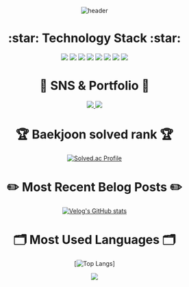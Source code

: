 <div align=center>

![header](https://capsule-render.vercel.app/api?type=cylinder&color=gradient&height=120&section=header&text=Profile%20Of%20Hanseungjune&render&fontSize=45&animation=scaleIn)

</div>



<div align=center>
<h1>:star: Technology Stack :star:</h1>
</div>
<div align="center">
<img src="https://img.shields.io/badge/JavaScript-F7DF1E?style=flat&logo=JavaScript&logoColor=white" />
<img src="https://img.shields.io/badge/React-61DAFB?style=flat&logo=React&logoColor=white" />
<img src="https://img.shields.io/badge/Vue.js-4FC08D?style=flat&logo=Vue.js&logoColor=white" />
<img src="https://img.shields.io/badge/CSS3-1572B6?style=flat&logo=CSS3&logoColor=white" />
<img src="https://img.shields.io/badge/HTML5-E34F26?style=flat&logo=HTML5&logoColor=white" />
<img src="https://img.shields.io/badge/Bootstrap-7952B3?style=flat&logo=Bootstrap&logoColor=white" />
<img src="https://img.shields.io/badge/Sass-CC6699?style=flat&logo=Sass&logoColor=white" />
<img src="https://img.shields.io/badge/Python-3776AB?style=flat&logo=Python&logoColor=white" />
</div>

<div align=center>
<h1>🎨 SNS & Portfolio 🎨</h1>
<a href="https://www.instagram.com/just_chimii/">
<img src="https://img.shields.io/badge/Instagram-A100FF?style=flat&logo=Instagram&logoColor=white" />
</a>
<a href="https://velog.io/@hanseungjune">
	<img src="https://img.shields.io/badge/Velog-4EE3C2?style=flat&logo=Velog&logoColor=white" />
</a>
</div>  

<div align=center>
<h1>🏆 Baekjoon solved rank 🏆</h1>

[![Solved.ac Profile](http://mazassumnida.wtf/api/generate_badge?boj=hanseungjune)](https://solved.ac/hanseungjune)<br/>
	
</div>
	
<div align=center>

<h1>✏️ Most Recent Belog Posts ✏️</h1>

[![Velog's GitHub stats](https://velog-readme-stats.vercel.app/api?name=hanseungjune)](https://velog.io/@hanseungjune/DAY10-2%EA%B0%9C%EB%B0%9C%EC%9D%BC%EC%A7%80-float-z-index)

</div>

<div align="center">
	
<h1>🗂️ Most Used Languages 🗂️</h1>
	
[![Top Langs](https://github-readme-stats.vercel.app/api/top-langs/?username=hanseungjune&layout=compact)]
	
<img src="https://github-readme-stats.vercel.app/api?username=hanseungjune&show_icons=true">

</div>
